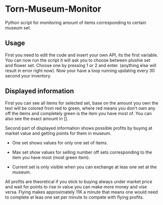 ﻿# Torn-Museum-Monitor
Python script for monitoring amount of items corresponding to certain museum set.

## Usage 

First you need to edit the code and insert your own API, its the first variable.
You can now run the script it will ask you to choose between plushie set and flower set. Choose one by pressing 1 or 2 and enter. (anything else will result in error right now). Now your have a loop running updating every 30 second your inventory.

## Displayed information

First you can see all items for selected set, base on the amount you own the text will be colored from red to green, where red means you don’t own any off the items and completely green is the item you have most of. You can also see the exact amount in []. 

Second part of displayed information shows possible profits by buying at market value and getting points for them in museum. 

- One set shows values for only one set of items.

- Max set show values for selling number off sets corresponding to the item you have most (most green item).

- Current set is only visible when you can exchange at leas one set at the museum.



All profits are theoretical if you stick to buying always under market price and  wait for points to rise in value you can make more money and vise versa. Flying makes approximately 11K a minute that means one would need to complete at leas one set per minute to compete with flying profits. 
